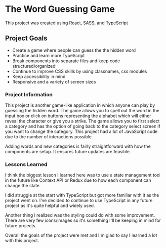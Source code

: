 # The Word Guessing Game

This project was created using React, SASS, and TypeScript

## Project Goals

- Create a game where people can guess the the hidden word
- Practice and learn more TypeScript
- Break components into separate files and keep code structured/organized
- Continue to improve CSS skills by using classnames, css modules
- Keep accessibility in mind
- Responsive and a variety of screen sizes

### Project Information

This project is another game-like application in which anyone can play by guessing the hidden word. The game allows you to spell 
out the word in the input box or click on buttons representing the alphabet which will either reveal the character or give you a strike.
The game allows you to first select a category and has the option of going back to the category select screen if you want to change the 
category. This project had a lot of JavaScript code due to the number of interactions possible.

Adding words and new categories is fairly straightforward with how the components are setup. It ensures future updates are feasible.

### Lessons Learned

I think the biggest lesson I learned here was to use a state management tool in the future like Context API or Redux due to how each
component can change the state.

I did struggle at the start with TypeScript but got more familiar with it as the project went on. I've decided to continue to use
TypeScript in any future project as it's quite helpful and widely used.

Another thing I realized was the styling could do with some improvement. There are very few icons/images so it's something I'll be keeping
in mind for future projects.

Overall the goals of the project were met and I'm glad to say I learned a lot with this project.
